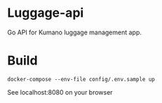 # Luggage-api

Go API for Kumano luggage management app.

# Build

```
docker-compose --env-file config/.env.sample up
```

See localhost:8080 on your browser
